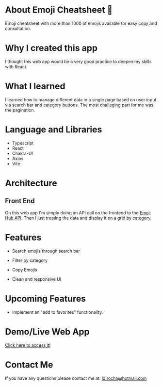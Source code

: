 # About Emoji Cheatsheet &#128640;

Emoji cheatsheet with more than 1000 of emojis available for easy copy and consultation. 

# Why I created this app

I thought this web app would be a very good practice to deepen my skills with React. 

# What I learned

I learned how to manage different data in a single page based on user input via search bar and category buttons. The most challeging part for me was the pagination.


# Language and Libraries
* Typescript
* React
* Chakra-UI
* Axios
* Vite

# Architecture

## Front End

On this web app I'm simply doing an API call on the frontend to the [Emoji Hub API](https://github.com/cheatsnake/emojihub). Then I just treating the data and display it on a grid by category.


# Features

- Search emojis through search bar

- Filter by category

- Copy Emojis

- Clean and responsive UI


# Upcoming Features

* Implement an "add to favorites" functionality.

# Demo/Live Web App

[Click here to access it!](https://emoji-cheatsheet.vercel.app)

# Contact Me

If you have any questions please contact me at: ld.rocha@hotmail.com
